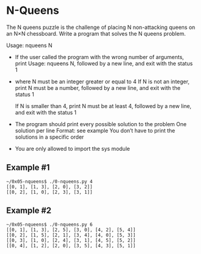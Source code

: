 # N-Queens

The N queens puzzle is the challenge of placing N non-attacking queens on an N×N chessboard. Write a program that solves the N queens problem.

Usage: nqueens N

- If the user called the program with the wrong number of arguments, print Usage: nqueens N, followed by a new line, and exit with the status 1
- where N must be an integer greater or equal to 4
  If N is not an integer, print N must be a number, followed by a new line, and exit with the status 1

  If N is smaller than 4, print N must be at least 4, followed by a new line, and exit with the status 1

- The program should print every possible solution to the problem
  One solution per line
  Format: see example
  You don’t have to print the solutions in a specific order
- You are only allowed to import the sys module

## Example #1

```
~/0x05-nqueens$ ./0-nqueens.py 4
[[0, 1], [1, 3], [2, 0], [3, 2]]
[[0, 2], [1, 0], [2, 3], [3, 1]]
```

## Example #2

```
~/0x05-nqueens$ ./0-nqueens.py 6
[[0, 1], [1, 3], [2, 5], [3, 0], [4, 2], [5, 4]]
[[0, 2], [1, 5], [2, 1], [3, 4], [4, 0], [5, 3]]
[[0, 3], [1, 0], [2, 4], [3, 1], [4, 5], [5, 2]]
[[0, 4], [1, 2], [2, 0], [3, 5], [4, 3], [5, 1]]
```
